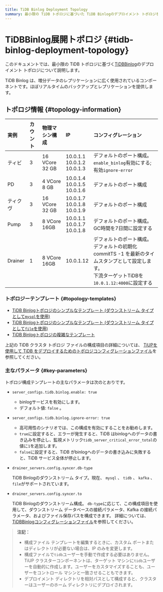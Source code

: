 ```yaml
---
title: TiDB Binlog Deployment Topology
summary: 最小限の TiDB トポロジに基づいた TiDB Binlogのデプロイメント トポロジを学習します。
---
```


# TiDBBinlog展開トポロジ {#tidb-binlog-deployment-topology}

このドキュメントでは、最小限の TiDB トポロジに基づく[TiDBBinlog](/tidb-binlog/tidb-binlog-overview.md)のデプロイメント トポロジについて説明します。

TiDB Binlog は、増分データのレプリケーションに広く使用されているコンポーネントです。ほぼリアルタイムのバックアップとレプリケーションを提供します。

## トポロジ情報 {#topology-information}

| 実例      | カウント | 物理マシン構成        | IP                                   | コンフィグレーション                                                                                        |
| :------ | :--- | :------------- | :----------------------------------- | :------------------------------------------------------------------------------------------------ |
| ティビ     | 3    | 16 VCore 32 GB | 10.0.1.1<br/> 10.0.1.2<br/> 10.0.1.3 | デフォルトのポート構成。<br/> `enable_binlog`有効にする;<br/>有効`ignore-error`                                      |
| PD      | 3    | 4 VCore 8 GB   | 10.0.1.4<br/> 10.0.1.5<br/> 10.0.1.6 | デフォルトのポート構成                                                                                       |
| ティクヴ    | 3    | 16 VCore 32 GB | 10.0.1.7<br/> 10.0.1.8<br/> 10.0.1.9 | デフォルトのポート構成                                                                                       |
| Pump    | 3    | 8 VCore 16GB   | 10.0.1.1<br/> 10.0.1.7<br/> 10.0.1.8 | デフォルトのポート構成。<br/> GC時間を7日間に設定する                                                                   |
| Drainer | 1    | 8 VCore 16GB   | 10.0.1.12                            | デフォルトのポート構成。<br/>デフォルトの初期化 commitTS -1 を最新のタイムスタンプとして設定します。<br/>下流ターゲットTiDBを`10.0.1.12:4000`に設定する |

### トポロジーテンプレート {#topology-templates}

-   [TiDB Binlogトポロジのシンプルなテンプレート (ダウンストリーム タイプとして`mysql`を使用)](https://github.com/pingcap/docs/blob/master/config-templates/simple-tidb-binlog.yaml)
-   [TiDB Binlogトポロジのシンプルなテンプレート (ダウンストリーム タイプとして`file`を使用)](https://github.com/pingcap/docs/blob/master/config-templates/simple-file-binlog.yaml)
-   [TiDB Binlogトポロジの複雑なテンプレート](https://github.com/pingcap/docs/blob/master/config-templates/complex-tidb-binlog.yaml)

上記の TiDB クラスタ トポロジ ファイルの構成項目の詳細については、 [TiUPを使用して TiDB をデプロイするためのトポロジコンフィグレーションファイル](/tiup/tiup-cluster-topology-reference.md)を参照してください。

### 主なパラメータ {#key-parameters}

トポロジ構成テンプレートの主なパラメータは次のとおりです。

-   `server_configs.tidb.binlog.enable: true`

    -   binlogサービスを有効にします。
    -   デフォルト値: `false` 。

-   `server_configs.tidb.binlog.ignore-error: true`

    -   高可用性のシナリオでは、この構成を有効にすることをお勧めします。
    -   `true`に設定すると、エラーが発生すると、TiDB はbinlogへのデータの書き込みを停止し、監視メトリック`tidb_server_critical_error_total`の値に`1`を追加します。
    -   `false`に設定すると、TiDB がbinlogへのデータの書き込みに失敗すると、TiDB サービス全体が停止します。

-   `drainer_servers.config.syncer.db-type`

    TiDB Binlogのダウンストリーム タイプ。現在、 `mysql` 、 `tidb` 、 `kafka` 、 `file`がサポートされています。

-   `drainer_servers.config.syncer.to`

    TiDB Binlogのダウンストリーム構成。 `db-type`に応じて、この構成項目を使用して、ダウンストリーム データベースの接続パラメータ、Kafka の接続パラメータ、およびファイル保存パスを構成できます。 詳細については、 [TiDBBinlogコンフィグレーションファイル](/tidb-binlog/tidb-binlog-configuration-file.md#syncerto)を参照してください。

> **注記：**
>
> -   構成ファイル テンプレートを編集するときに、カスタム ポートまたはディレクトリが必要ない場合は、IP のみを変更します。
> -   構成ファイルで`tidb`ユーザーを手動で作成する必要はありません。TiUP クラスターコンポーネントは、ターゲット マシンに`tidb`ユーザーを自動的に作成します。ユーザーをカスタマイズすることも、ユーザーをコントロール マシンと一致させることもできます。
> -   デプロイメント ディレクトリを相対パスとして構成すると、クラスターはユーザーのホーム ディレクトリにデプロイされます。

